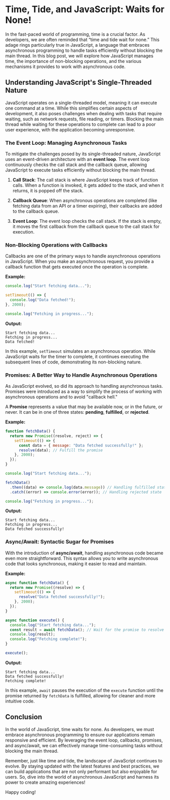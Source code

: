 # Time, Tide, and JavaScript: Waits for None!

In the fast-paced world of programming, time is a crucial factor. As developers, we are often reminded that “time and tide wait for none.” This adage rings particularly true in JavaScript, a language that embraces asynchronous programming to handle tasks efficiently without blocking the main thread. In this blog post, we will explore how JavaScript manages time, the importance of non-blocking operations, and the various mechanisms it provides to work with asynchronous code.

## Understanding JavaScript's Single-Threaded Nature

JavaScript operates on a single-threaded model, meaning it can execute one command at a time. While this simplifies certain aspects of development, it also poses challenges when dealing with tasks that require waiting, such as network requests, file reading, or timers. Blocking the main thread while waiting for these operations to complete can lead to a poor user experience, with the application becoming unresponsive.

### The Event Loop: Managing Asynchronous Tasks

To mitigate the challenges posed by its single-threaded nature, JavaScript uses an event-driven architecture with an **event loop**. The event loop continuously checks the call stack and the callback queue, allowing JavaScript to execute tasks efficiently without blocking the main thread.

1. **Call Stack**: The call stack is where JavaScript keeps track of function calls. When a function is invoked, it gets added to the stack, and when it returns, it is popped off the stack.

2. **Callback Queue**: When asynchronous operations are completed (like fetching data from an API or a timer expiring), their callbacks are added to the callback queue.

3. **Event Loop**: The event loop checks the call stack. If the stack is empty, it moves the first callback from the callback queue to the call stack for execution.

### Non-Blocking Operations with Callbacks

Callbacks are one of the primary ways to handle asynchronous operations in JavaScript. When you make an asynchronous request, you provide a callback function that gets executed once the operation is complete.

**Example:**

```javascript
console.log("Start fetching data...");

setTimeout(() => {
  console.log("Data fetched!");
}, 2000);

console.log("Fetching in progress...");
```

**Output:**

```
Start fetching data...
Fetching in progress...
Data fetched!
```

In this example, `setTimeout` simulates an asynchronous operation. While JavaScript waits for the timer to complete, it continues executing the subsequent lines of code, demonstrating its non-blocking nature.

### Promises: A Better Way to Handle Asynchronous Operations

As JavaScript evolved, so did its approach to handling asynchronous tasks. Promises were introduced as a way to simplify the process of working with asynchronous operations and to avoid "callback hell."

A **Promise** represents a value that may be available now, or in the future, or never. It can be in one of three states: **pending**, **fulfilled**, or **rejected**.

**Example:**

```javascript
function fetchData() {
  return new Promise((resolve, reject) => {
    setTimeout(() => {
      const data = { message: "Data fetched successfully!" };
      resolve(data); // Fulfill the promise
    }, 2000);
  });
}

console.log("Start fetching data...");

fetchData()
  .then((data) => console.log(data.message)) // Handling fulfilled state
  .catch((error) => console.error(error)); // Handling rejected state

console.log("Fetching in progress...");
```

**Output:**

```
Start fetching data...
Fetching in progress...
Data fetched successfully!
```

### Async/Await: Syntactic Sugar for Promises

With the introduction of **async/await**, handling asynchronous code became even more straightforward. This syntax allows you to write asynchronous code that looks synchronous, making it easier to read and maintain.

**Example:**

```javascript
async function fetchData() {
  return new Promise((resolve) => {
    setTimeout(() => {
      resolve("Data fetched successfully!");
    }, 2000);
  });
}

async function execute() {
  console.log("Start fetching data...");
  const result = await fetchData(); // Wait for the promise to resolve
  console.log(result);
  console.log("Fetching complete!");
}

execute();
```

**Output:**

```
Start fetching data...
Data fetched successfully!
Fetching complete!
```

In this example, `await` pauses the execution of the `execute` function until the promise returned by `fetchData` is fulfilled, allowing for cleaner and more intuitive code.

## Conclusion

In the world of JavaScript, time waits for none. As developers, we must embrace asynchronous programming to ensure our applications remain responsive and efficient. By leveraging the event loop, callbacks, promises, and async/await, we can effectively manage time-consuming tasks without blocking the main thread.

Remember, just like time and tide, the landscape of JavaScript continues to evolve. By staying updated with the latest features and best practices, we can build applications that are not only performant but also enjoyable for users. So, dive into the world of asynchronous JavaScript and harness its power to create amazing experiences!

Happy coding!
